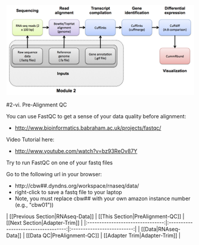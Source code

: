 ![RNA-seq Flowchart - Module 2](Images/RNA-seq_Flowchart2.png)

#2-vi. Pre-Alignment QC

You can use FastQC to get a sense of your data quality before alignment:
* http://www.bioinformatics.babraham.ac.uk/projects/fastqc/

Video Tutorial here: 
* http://www.youtube.com/watch?v=bz93ReOv87Y

Try to run FastQC on one of your fastq files

Go to the following url in your browser:
* http://cbw##.dyndns.org/workspace/rnaseq/data/
* right-click to save a fastq file to your laptop
* Note, you must replace cbw## with your own amazon instance number (e.g., "cbw01"))

| [[Previous Section|RNAseq-Data]] | [[This Section|PreAlignment-QC]]    | [[Next Section|Adapter-Trim]] |
|:--------------------------------:|:-----------------------------------:|:--------------------------:|
| [[Data|RNAseq-Data]]             | [[Data QC|PreAlignment-QC]]         | [[Adapter Trim|Adapter-Trim]]    |
